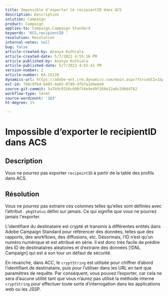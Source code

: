 ```yaml
---
title: Impossible d’exporter le recipientID dans ACS
description: Description
solution: Campaign
product: Campaign
applies-to: Campaign,Campaign Standard
keywords: 'KCS,recipientID '
resolution: Resolution
internal-notes: null
bug: false
article-created-by: Ananya Kuthiala
article-created-date: 5/7/2022 4:55:16 PM
article-published-by: Ananya Kuthiala
article-published-date: 5/7/2022 4:55:41 PM
version-number: 2
article-number: KA-15128
dynamics-url: https://adobe-ent.crm.dynamics.com/main.aspx?forceUCI=1&pagetype=entityrecord&etn=knowledgearticle&id=21040874-26ce-ec11-a7b5-0022480a8e40
exl-id: 788c9fb4-b403-4e65-8740-dfb7a1d4e0a9
source-git-commit: 5a7b9c9156cb90f34e4e49f268e12a0c29b64762
workflow-type: tm+mt
source-wordcount: '163'
ht-degree: 1%

---
```


# Impossible d’exporter le recipientID dans ACS

## Description


Vous ne pourrez pas exporter `recipeintID` à partir de la table des profils dans ACS.


## Résolution


Vous ne pourrez pas extraire ces colonnes telles qu’elles sont définies avec l’attribut . `pkgStatus` défini sur jamais. Ce qui signifie que vous ne pourrez jamais l&#39;exporter.

L’identifiant du destinataire est crypté et transmis à différentes entités dans Adobe Campaign Standard pour référencer des données, telles que des rapports, des workflows, des diffusions, etc. Désormais, l’ID n’est qu’un numéro numérique et est attribué en série. Il est donc très facile de prédire des ID de destinataires aléatoires et d’extraire des données [!DNL Campaign] qui est à son tour un défaut de sécurité.

En revanche, dans ACC, le `cryptString` est utilisée pour chiffrer d’abord l’identifiant de destinataire, puis pour l’utiliser dans les URL en tant que paramètres de requête. Par conséquent, vous pouvez l’exporter, car cela ne sera d’aucune utilité tant que vous n’aurez pas utilisé la méthode interne `cryptString` pour effectuer toute sorte d’interrogation dans les applications web ou les JSSP.
